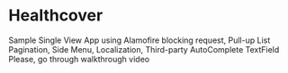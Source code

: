 # Healthcover
Sample Single View App using Alamofire blocking request, Pull-up List Pagination, Side Menu, Localization, Third-party AutoComplete TextField
Please, go through walkthrough video
